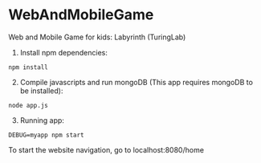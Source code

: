 # WebAndMobileGame
Web and Mobile Game for kids: Labyrinth (TuringLab)

1. Install npm dependencies:
```
npm install
```

2. Compile javascripts and run mongoDB (This app requires mongoDB to be installed):
```
node app.js
```

3. Running app:
```
DEBUG=myapp npm start
```

To start the website navigation, go to localhost:8080/home
